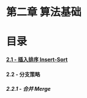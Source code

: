 # 第二章 算法基础

# 目录
#### [2.1 - 插入排序 Insert-Sort](part1/insert_sort/README.md)
#### 2.2 - 分支策略
##### 2.2.1 - 合并 Merge